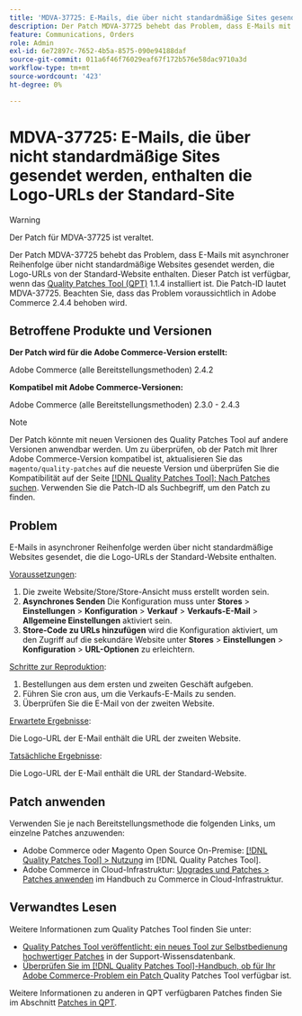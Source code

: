 ```yaml
---
title: 'MDVA-37725: E-Mails, die über nicht standardmäßige Sites gesendet werden, enthalten die Logo-URLs der Standard-Site'
description: Der Patch MDVA-37725 behebt das Problem, dass E-Mails mit asynchroner Reihenfolge über nicht standardmäßige Websites gesendet werden, die Logo-URLs von der Standard-Website enthalten.
feature: Communications, Orders
role: Admin
exl-id: 6e72897c-7652-4b5a-8575-090e94188daf
source-git-commit: 011a6f46f76029eaf67f172b576e58dac9710a3d
workflow-type: tm+mt
source-wordcount: '423'
ht-degree: 0%

---
```


# MDVA-37725: E-Mails, die über nicht standardmäßige Sites gesendet werden, enthalten die Logo-URLs der Standard-Site

>[!WARNING]
>
> Der Patch für MDVA-37725 ist veraltet.

Der Patch MDVA-37725 behebt das Problem, dass E-Mails mit asynchroner Reihenfolge über nicht standardmäßige Websites gesendet werden, die Logo-URLs von der Standard-Website enthalten. Dieser Patch ist verfügbar, wenn das [Quality Patches Tool (QPT)](https://experienceleague.adobe.com/en/docs/commerce-operations/tools/quality-patches-tool/quality-patches-tool-to-self-serve-quality-patches) 1.1.4 installiert ist. Die Patch-ID lautet MDVA-37725. Beachten Sie, dass das Problem voraussichtlich in Adobe Commerce 2.4.4 behoben wird.

## Betroffene Produkte und Versionen

**Der Patch wird für die Adobe Commerce-Version erstellt:**

Adobe Commerce (alle Bereitstellungsmethoden) 2.4.2

**Kompatibel mit Adobe Commerce-Versionen:**

Adobe Commerce (alle Bereitstellungsmethoden) 2.3.0 - 2.4.3

>[!NOTE]
>
>Der Patch könnte mit neuen Versionen des Quality Patches Tool auf andere Versionen anwendbar werden. Um zu überprüfen, ob der Patch mit Ihrer Adobe Commerce-Version kompatibel ist, aktualisieren Sie das `magento/quality-patches` auf die neueste Version und überprüfen Sie die Kompatibilität auf der Seite [[!DNL Quality Patches Tool]: Nach Patches suchen](https://experienceleague.adobe.com/en/docs/commerce-operations/tools/quality-patches-tool/quality-patches-tool-to-self-serve-quality-patches). Verwenden Sie die Patch-ID als Suchbegriff, um den Patch zu finden.

## Problem

E-Mails in asynchroner Reihenfolge werden über nicht standardmäßige Websites gesendet, die die Logo-URLs der Standard-Website enthalten.

<u>Voraussetzungen</u>:

1. Die zweite Website/Store/Store-Ansicht muss erstellt worden sein.
1. **Asynchrones Senden** Die Konfiguration muss unter **Stores** > **Einstellungen** > **Konfiguration** > **Verkauf** > **Verkaufs-E-Mail** > **Allgemeine Einstellungen** aktiviert sein.
1. **Store-Code zu URLs hinzufügen** wird die Konfiguration aktiviert, um den Zugriff auf die sekundäre Website unter **Stores** > **Einstellungen** > **Konfiguration** > **URL-Optionen** zu erleichtern.

<u>Schritte zur Reproduktion</u>:

1. Bestellungen aus dem ersten und zweiten Geschäft aufgeben.
1. Führen Sie cron aus, um die Verkaufs-E-Mails zu senden.
1. Überprüfen Sie die E-Mail von der zweiten Website.

<u>Erwartete Ergebnisse</u>:

Die Logo-URL der E-Mail enthält die URL der zweiten Website.

<u>Tatsächliche Ergebnisse</u>:

Die Logo-URL der E-Mail enthält die URL der Standard-Website.

## Patch anwenden

Verwenden Sie je nach Bereitstellungsmethode die folgenden Links, um einzelne Patches anzuwenden:

* Adobe Commerce oder Magento Open Source On-Premise: [[!DNL Quality Patches Tool] > Nutzung](/help/tools/quality-patches-tool/usage.md) im [!DNL Quality Patches Tool].
* Adobe Commerce in Cloud-Infrastruktur: [Upgrades und Patches > Patches anwenden](https://experienceleague.adobe.com/docs/commerce-cloud-service/user-guide/develop/upgrade/apply-patches.html) im Handbuch zu Commerce in Cloud-Infrastruktur.

## Verwandtes Lesen

Weitere Informationen zum Quality Patches Tool finden Sie unter:

* [Quality Patches Tool veröffentlicht: ein neues Tool zur Selbstbedienung hochwertiger Patches](https://experienceleague.adobe.com/en/docs/commerce-operations/tools/quality-patches-tool/quality-patches-tool-to-self-serve-quality-patches) in der Support-Wissensdatenbank.
* [Überprüfen Sie im [!DNL Quality Patches Tool]-Handbuch, ob für Ihr Adobe Commerce-Problem ein Patch ](/help/tools/quality-patches-tool/patches-available-in-qpt/check-patch-for-magento-issue-with-magento-quality-patches.md) Quality Patches Tool verfügbar ist.

Weitere Informationen zu anderen in QPT verfügbaren Patches finden Sie im Abschnitt [Patches in QPT](https://experienceleague.adobe.com/tools/commerce-quality-patches/index.html).
